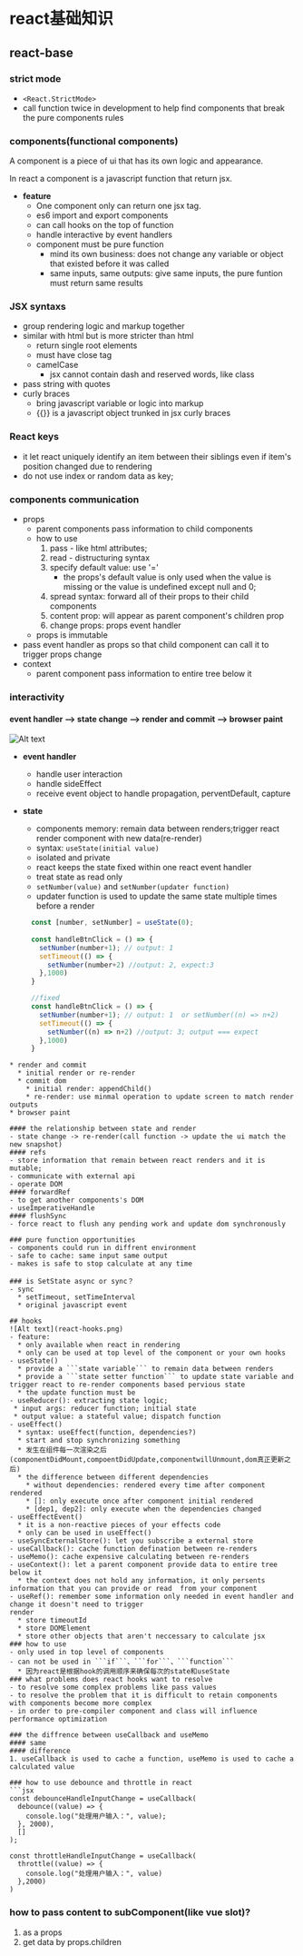 # react基础知识
## react-base

### strict mode
- ```<React.StrictMode>```
- call function twice in development to help find components that break the pure components rules  

### components(functional components)
A component is a piece of ui that has its own logic and appearance.

In react a component is a javascript function that return jsx. 
- **feature**
  * One component only can return one jsx tag.
  * es6 import and export components
  * can call hooks on the top of function 
  * handle interactive by event handlers
  * component must be pure function
    * mind its own business: does not change any variable or object that existed before it was called
    * same inputs, same outputs: give same inputs, the pure funtion must return same results

### JSX syntaxs
  - group rendering logic and markup together
  - similar with html but is more stricter than html
    * return single root elements
    * must have close tag
    * camelCase
      * jsx cannot contain dash and reserved words, like class
  - pass string with quotes    
  - curly braces 
    * bring javascript variable or logic into markup
    * {{}} is a javascript object trunked in jsx curly braces

### React keys
  - it let react uniquely identify an item between their siblings even if item's position changed due to rendering
  - do not use index or random data as key;

### components communication
  - props
    * parent components pass information to child components
    * how to use
      1. pass - like html attributes; 
      2. read - distructuring syntax
      3. specify default value: use '='
          * the props's default value is only used when the value is missing or the value is undefined except null and 0;
      4. spread syntax: forward all of their props to their child components
      5. content prop: will appear as parent component's children prop
      6. change props: props event handler
    * props is immutable
  - pass event handler as props so that child component can call it to trigger props change
  - context
    * parent component pass information to entire tree below it 

### interactivity
  #### event handler --> state change --> render and commit --> browser paint
  ![Alt text](react-render.png)

  * **event handler**
    * handle user interaction
    * handle sideEffect
    * receive event object to handle propagation, perventDefault, capture
  * **state**
    * components memory: remain data between renders;trigger react render component with new data(re-render)
    * syntax: ```useState(initial value)```
    * isolated and private
    * react keeps the state fixed within one react event handler
    * treat state as read only
    * ```setNumber(value)``` and ```setNumber(updater function)```
    * updater function is used to update the same state multiple times before a render

    ```jsx
      const [number, setNumber] = useState(0);
      
      const handleBtnClick = () => {
        setNumber(number+1); // output: 1
        setTimeout(() => {
          setNumber(number+2) //output: 2, expect:3
        },1000)
      }

      //fixed
      const handleBtnClick = () => {
        setNumber(number+1); // output: 1  or setNumber((n) => n+2)
        setTimeout(() => {
          setNumber((n) => n+2) //output: 3; output === expect
        },1000)
      }
  ```
  * render and commit 
    * initial render or re-render
    * commit dom 
      * initial render: appendChild()
      * re-render: use minmal operation to update screen to match render outputs
  * browser paint

#### the relationship between state and render
  - state change -> re-render(call function -> update the ui match the new snapshot)   
#### refs
  - store information that remain between react renders and it is mutable;
  - communicate with external api
  - operate DOM  
#### forwardRef
  - to get another components's DOM
  - useImperativeHandle
#### flushSync  
  - force react to flush any pending work and update dom synchronously

### pure function opportunities
  - components could run in diffrent environment
  - safe to cache: same input same output
  - makes is safe to stop calculate at any time

### is SetState async or sync？
  - sync
    * setTimeout, setTimeInterval
    * original javascript event

## hooks
 ![Alt text](react-hooks.png) 
  - feature:
    * only available when react in rendering
    * only can be used at top level of the component or your own hooks
  - useState()
    * provide a ```state variable``` to remain data between renders
    * provide a ```state setter function``` to update state variable and trigger react to re-render components based pervious state
    * the update function must be 
  - useReducer(): extracting state logic;
   * input args: reducer function; initial state
   * output value: a stateful value; dispatch function  
  - useEffect()
    * syntax: useEffect(function, dependencies?)
    * start and stop synchronizing something
    * 发生在组件每一次渲染之后(componentDidMount,compoentDidUpdate,componentwillUnmount,dom真正更新之后)
    * the difference between different dependencies
      * without dependencies: rendered every time after component rendered
      * []: only execute once after component initial rendered
      * [dep1, dep2]: only execute when the dependencies changed
  - useEffectEvent()
    * it is a non-reactive pieces of your effects code
    * only can be used in useEffect()  
  - useSyncExternalStore(): let you subscribe a external store 
  - useCallback(): cache function defination between re-renders
  - useMemo(): cache expensive calculating between re-renders
  - useContext(): let a parent component provide data to entire tree below it
    * the context does not hold any information, it only persents information that you can provide or read  from your component
  - useRef(): remember some information only needed in event handler and change it doesn't need to trigger 
  render
    * store timeoutId
    * store DOMElement
    * store other objects that aren't neccessary to calculate jsx
### how to use
  - only used in top level of components
  - can not be used in ```if```、```for```、```function```
    * 因为react是根据hook的调用顺序来确保每次的state和useState
### what problems does react hooks want to resolve
  - to resolve some complex problems like pass values
  - to resolve the problem that it is difficult to retain components with components become more complex
  - in order to pre-compiler component and class will influence performance optimization

### the diffrence between useCallback and useMemo
#### same
#### difference
  1. useCallback is used to cache a function, useMemo is used to cache a calculated value

### how to use debounce and throttle in react
```jsx
  const debounceHandleInputChange = useCallback(
    debounce((value) => {
      console.log("处理用户输入：", value);
    }, 2000),
    []
  );

  const throttleHandleInputChange = useCallback(
    throttle((value) => {
      console.log("处理用户输入：", value)
    },2000)
  )
```

### how to pass content to subComponent(like vue slot)?
1. as a props
2. get data by props.children
